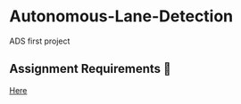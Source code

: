 # Autonomous-Lane-Detection
ADS first project 

## Assignment Requirements 📖
[Here](https://github.com/SEA-ME/ADS_Autonomous-Lane-Detection)